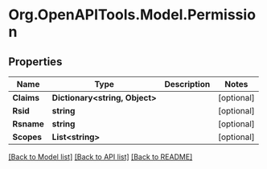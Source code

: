 # Org.OpenAPITools.Model.Permission

## Properties

Name | Type | Description | Notes
------------ | ------------- | ------------- | -------------
**Claims** | **Dictionary&lt;string, Object&gt;** |  | [optional] 
**Rsid** | **string** |  | [optional] 
**Rsname** | **string** |  | [optional] 
**Scopes** | **List&lt;string&gt;** |  | [optional] 

[[Back to Model list]](../README.md#documentation-for-models) [[Back to API list]](../README.md#documentation-for-api-endpoints) [[Back to README]](../README.md)

